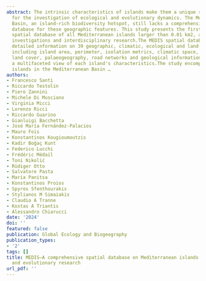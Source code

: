 ```yaml
---
abstract: The intrinsic characteristics of islands make them a unique study system
  for the investigation of ecological and evolutionary dynamics. The Mediterranean
  Basin, an island‐rich biodiversity hotspot, still lacks a comprehensive spatial
  database for these geographic features. This study presents the first comprehensive
  spatial database of all Mediterranean islands larger than 0.01 km2, aiding ecological
  investigations and interdisciplinary research.The MEDIS spatial database offers
  detailed information on 39 geographic, climatic, ecological and land‐use variables,
  including island area, perimeter, isolation metrics, climatic space, terrain data,
  land cover, palaeogeography, road networks and geological information, providing
  a multifaceted view of each island's characteristics.The study encompasses 2217
  islands in the Mediterranean Basin …
authors:
- Francesco Santi
- Riccardo Testolin
- Piero Zannini
- Michele Di Musciano
- Virginia Micci
- Lorenzo Ricci
- Riccardo Guarino
- Gianluigi Bacchetta
- José María Fernández‐Palacios
- Mauro Fois
- Konstantinos Kougioumoutzis
- Kadir Boğaç Kunt
- Federico Lucchi
- Frédéric Médail
- Toni Nikolić
- Rüdiger Otto
- Salvatore Pasta
- Maria Panitsa
- Konstantinos Proios
- Spyros Sfenthourakis
- Stylianos M Simaiakis
- Claudio A Tranne
- Kostas A Triantis
- Alessandro Chiarucci
date: '2024'
doi: ''
featured: false
publication: Global Ecology and Biogeography
publication_types:
- '2'
tags: []
title: MEDIS—A comprehensive spatial database on Mediterranean islands for biogeographical
  and evolutionary research
url_pdf: ''
---
```

